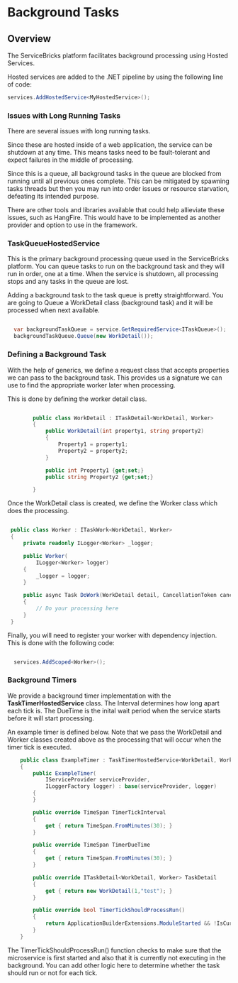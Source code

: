 # Background Tasks
## Overview
The ServiceBricks platform facilitates background processing using Hosted Services.

Hosted services are added to the .NET pipeline by using the following line of code:

```csharp
services.AddHostedService<MyHostedService>();
```

### Issues with Long Running Tasks
There are several issues with long running tasks. 

Since these are hosted inside of a web application, the service can be shutdown at any time.
This means tasks need to be fault-tolerant and expect failures in the middle of processing.

Since this is a queue, all background tasks in the queue are blocked from running until all previous ones complete.
This can be mitigated by spawning tasks threads but then you may run into order issues or resource starvation, defeating its intended purpose.

There are other tools and libraries available that could help allieviate these issues, such as HangFire.
This would have to be implemented as another provider and option to use in the framework.

### TaskQueueHostedService
This is the primary background processing queue used in the ServiceBricks platform.
You can queue tasks to run on the background task and they will run in order, one at a time.
When the service is shutdown, all processing stops and any tasks in the queue are lost.

Adding a background task to the task queue is pretty straightforward.
You are going to Queue a WorkDetail class (background task) and it will be processed when next available.

```csharp

  var backgroundTaskQueue = service.GetRequiredService<ITaskQueue>();
  backgroundTaskQueue.Queue(new WorkDetail());

```

### Defining a Background Task
With the help of generics, we define a request class that accepts properties we can pass to the background task.
This provides us a signature we can use to find the appropriate worker later when processing.

This is done by defining the worker detail class.
```csharp

        public class WorkDetail : ITaskDetail<WorkDetail, Worker>
        {
            public WorkDetail(int property1, string property2)
            {
                Property1 = property1;
                Property2 = property2;
            }

            public int Property1 {get;set;}
            public string Property2 {get;set;}

        }

```

Once the WorkDetail class is created, we define the Worker class which does the processing.

```csharp

 public class Worker : ITaskWork<WorkDetail, Worker>
 {
     private readonly ILogger<Worker> _logger;

     public Worker(
         ILogger<Worker> logger)
     {
         _logger = logger;
     }

     public async Task DoWork(WorkDetail detail, CancellationToken cancellationToken)
     {
         // Do your processing here
     }
 }

```

Finally, you will need to register your worker with dependency injection.
This is done with the following code:

```csharp

  services.AddScoped<Worker>();

```



### Background Timers
We provide a background timer implementation with the **TaskTimerHostedService** class. The Interval determines how long apart each tick is. 
The DueTime is the inital wait period when the service starts before it will start processing.

An example timer is defined below. Note that we pass the WorkDetail and Worker classes created above as the processing that will occur when the timer tick is executed.

```csharp
    public class ExampleTimer : TaskTimerHostedService<WorkDetail, Worker>
    {
        public ExampleTimer(
            IServiceProvider serviceProvider,
            ILoggerFactory logger) : base(serviceProvider, logger)
        {
        }

        public override TimeSpan TimerTickInterval
        {
            get { return TimeSpan.FromMinutes(30); }
        }

        public override TimeSpan TimerDueTime
        {
            get { return TimeSpan.FromMinutes(30); }
        }

        public override ITaskDetail<WorkDetail, Worker> TaskDetail
        {
            get { return new WorkDetail(1,"test"); }
        }

        public override bool TimerTickShouldProcessRun()
        {
            return ApplicationBuilderExtensions.ModuleStarted && !IsCurrentlyRunning;
        }
    }

```

The TimerTickShouldProcessRun() function checks to make sure that the microservice is first started and also that it is currently not executing in the background.
You can add other logic here to determine whether the task should run or not for each tick.
